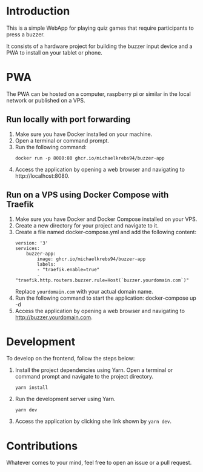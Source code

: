 # Introduction
This is a simple WebApp for playing quiz games that require participants to press a buzzer.

It consists of a hardware project for building the buzzer input device and a PWA to install on your tablet or phone.

# PWA
The PWA can be hosted on a computer, raspberry pi or similar in the local network or published on a VPS.
## Run locally with port forwarding
1. Make sure you have Docker installed on your machine.
2. Open a terminal or command prompt.
3. Run the following command:
    ``` shell
    docker run -p 8080:80 ghcr.io/michaelkrebs94/buzzer-app
    ```
4. Access the application by opening a web browser and navigating to http://localhost:8080.

## Run on a VPS using Docker Compose with Traefik
1. Make sure you have Docker and Docker Compose installed on your VPS.
2. Create a new directory for your project and navigate to it.
3. Create a file named docker-compose.yml and add the following content:
    ``` docker-compose
    version: '3'
    services:
        buzzer-app:
            image: ghcr.io/michaelkrebs94/buzzer-app
            labels:
            - "traefik.enable=true"
            - "traefik.http.routers.buzzer.rule=Host(`buzzer.yourdomain.com`)"
    ```
    Replace `yourdomain.com` with your actual domain name.
4. Run the following command to start the application:
    docker-compose up -d
5. Access the application by opening a web browser and navigating to http://buzzer.yourdomain.com.

# Development
To develop on the frontend, follow the steps below:

1. Install the project dependencies using Yarn. Open a terminal or command prompt and navigate to the project directory.
   ``` shell
   yarn install
   ```

2. Run the development server using Yarn.
   ``` shell
   yarn dev
   ```

3. Access the application by clicking she link shown by `yarn dev`.

# Contributions
Whatever comes to your mind, feel free to open an issue or a pull request.
